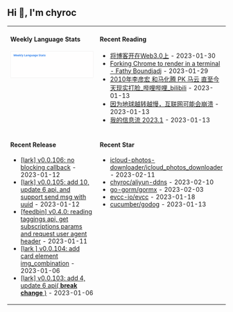 ## Hi 👋, I'm chyroc

<table width="960px">
<tr>
<td valign="top" width="50%">

#### Weekly Language Stats

![](./images/wakatime_weekly_language_stats.svg)
</td>
<td valign="top" width="50%">

#### Recent Reading

* <a href='https://outti.me/6FE23FD0-22F4-4BDE-9F2B-72C0E5180C2C/' target='_black'>将博客开在Web3.0上</a> - 2023-01-30
* <a href='https://fathy.fr/carbonyl' target='_black'>Forking Chrome to render in a terminal - Fathy Boundjadj</a> - 2023-01-29
* <a href='https://www.bilibili.com/video/BV1dz411B7xk/' target='_black'>2010年李彦宏 和马化腾  PK  马云   直至今天现实打脸_哔哩哔哩_bilibili</a> - 2023-01-13
* <a href='https://mp.weixin.qq.com/s/nT0AGtxqCNGR_jwRp_Y63g' target='_black'>因为地球越转越慢，互联网可能会崩溃</a> - 2023-01-13
* <a href='https://mp.weixin.qq.com/s/AJ4IBgYJ-Mq9OSICG0hRCA' target='_black'>我的信息流 2023.1</a> - 2023-01-13

</td>
</tr>
<tr>
<td valign="top" width="50%">

#### Recent Release

* <a href='https://github.com/chyroc/lark/releases/tag/v0.0.106' target='_black'>[lark] v0.0.106: no blocking callback</a> - 2023-01-12
* <a href='https://github.com/chyroc/lark/releases/tag/v0.0.105' target='_black'>[lark] v0.0.105: add 10, update 6 api, and support send msg with uuid</a> - 2023-01-12
* <a href='https://github.com/chyroc/go-feedbin/releases/tag/v0.4.0' target='_black'>[feedbin] v0.4.0: reading taggings api, get subscriptions params and request user agent header</a> - 2023-01-11
* <a href='https://github.com/chyroc/lark/releases/tag/v0.0.104' target='_black'>[lark ] v0.0.104: add card element img_combination</a> - 2023-01-06
* <a href='https://github.com/chyroc/lark/releases/tag/v0.0.103' target='_black'>[lark] v0.0.103: add 4, update 6 api( **break change** )</a> - 2023-01-06

</td>
<td valign="top" width="50%">

#### Recent Star

* <a href='https://github.com/icloud-photos-downloader/icloud_photos_downloader' target='_black'>icloud-photos-downloader/icloud_photos_downloader</a> - 2023-02-11
* <a href='https://github.com/chyroc/aliyun-ddns' target='_black'>chyroc/aliyun-ddns</a> - 2023-02-10
* <a href='https://github.com/go-gorm/gormx' target='_black'>go-gorm/gormx</a> - 2023-02-03
* <a href='https://github.com/evcc-io/evcc' target='_black'>evcc-io/evcc</a> - 2023-01-18
* <a href='https://github.com/cucumber/godog' target='_black'>cucumber/godog</a> - 2023-01-13

</td>
</tr>
</table>

